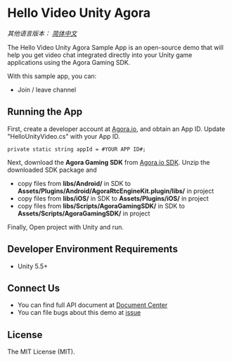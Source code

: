 # Hello Video Unity Agora

*其他语言版本： [简体中文](README.zh.md)*

The Hello Video Unity Agora Sample App is an open-source demo that will help you get video chat integrated directly into your Unity game applications using the Agora Gaming SDK.

With this sample app, you can:

- Join / leave channel

## Running the App
First, create a developer account at [Agora.io](https://dashboard.agora.io/signin/), and obtain an App ID. Update "HelloUnityVideo.cs" with your App ID.

```
private static string appId = #YOUR APP ID#;
```

Next, download the **Agora Gaming SDK** from [Agora.io SDK](https://www.agora.io/en/download/). Unzip the downloaded SDK package and

- copy files from **libs/Android/** in SDK to **Assets/Plugins/Android/AgoraRtcEngineKit.plugin/libs/** in project
- copy files from **libs/iOS/** in SDK to **Assets/Plugins/iOS/** in project
- copy files from **libs/Scripts/AgoraGamingSDK/** in SDK to **Assets/Scripts/AgoraGamingSDK/** in project

Finally, Open project with Unity and run.

## Developer Environment Requirements
* Unity 5.5+

## Connect Us

- You can find full API document at [Document Center](https://docs.agora.io/en/)
- You can file bugs about this demo at [issue](https://github.com/AgoraIO/Video-Call-for-Mobile-Gaming/issues)

## License

The MIT License (MIT).

